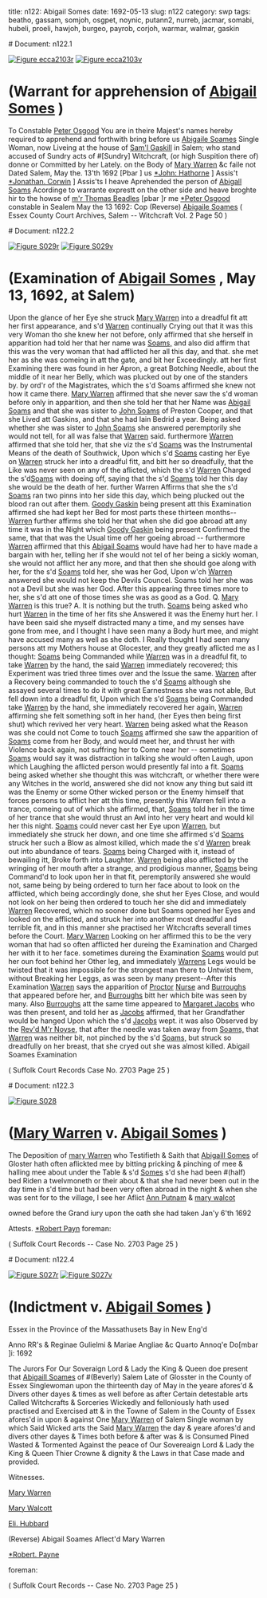 title: n122: Abigail Somes
date: 1692-05-13
slug: n122
category: swp
tags: beatho, gassam, somjoh, osgpet, noynic, putann2, nurreb, jacmar, somabi, hubeli, proeli, hawjoh, burgeo, payrob, corjoh, warmar, walmar, gaskin


<div markdown class="doc" id="n122.1"># Document: n122.1

[![Figure ecca2103r](archives/ecca/thumb/ecca2103r.jpg)](archives/ecca/large/ecca2103r.jpg)
[![Figure ecca2103v](archives/ecca/thumb/ecca2103v.jpg)](archives/ecca/large/ecca2103v.jpg)

# (Warrant for apprehension of [Abigail Somes](/tag/somabi.html) )
To Constable [Peter Osgood](/tag/osgpet.html)
You are in theire Majest's names hereby required to apprehend and forthwith bring before us [Abigaile Soames](/tag/somabi.html) Single Woman, now Liveing at the house of [Sam'l Gaskill](/tag/gassam.html) in Salem; who stand accused of Sundry acts of #[Sundry] Witchcraft, (or high Suspition there of) donne or Committed by her Lately. on the Body of [Mary Warren](/tag/warmar.html) &c faile not
Dated Salem,  May the. 13'th 1692  [Pbar ] us [*John: Hathorne](/tag/hawjoh.html) ] Assis't [*Jonathan. Corwin](/tag/corjoh.html) ] Assis'ts I heave Aprehended the person of [Abigall Soams](/tag/somabi.html) Acordinge to warrante exprestt on the other side and heave broghte hir to the howse of [m'r Thomas Beadles](/tag/beatho.html) [pbar ]r me [*Peter Osgood](/tag/osgpet.html) constable in Sealem May the 13 1692: Cop (Reverse) [Abigaile Soames](/tag/somabi.html) ( Essex County Court Archives, Salem -- Witchcraft Vol. 2 Page 50 )</div><div markdown class="doc" id="n122.2"># Document: n122.2

[![Figure S029r](archives/Suffolk/small/S029A.jpg)](archives/Suffolk/large/S029A.jpg)
[![Figure S029v](archives/Suffolk/small/S029B.jpg)](archives/Suffolk/large/S029B.jpg)

# (Examination of [Abigail Somes](/tag/somabi.html) , May 13, 1692, at Salem)

Upon the glance of her Eye she struck [Mary Warren](/tag/warmar.html) into a dreadful fit att her first appearance, and s'd [Warren](/tag/warmar.html) continually Crying out that it was this very Woman tho she knew her not before, only affirmed that she herself in apparition had told her that her name was [Soams,](/tag/somabi.html)  and also did affirm that this was the very woman that had afflicted her all this day, and that. she met her as she was comeing in att the gate, and bit her Exceedingly. att her first Examining there was found in her Apron, a great Botching Needle, about the middle of it near her Belly, which was plucked out by one of the standers by. by ord'r of the Magistrates, which the s'd Soams affirmed she knew not how it came there. [Mary Warren](/tag/warmar.html) affirmed that she never saw the s'd woman before only in apparition, and then she told her that her Name was [Abigail Soams](/tag/somabi.html) and that she was sister to [John Soams](/tag/somjoh.html) of Preston Cooper, and that she Lived att Gaskins, and that she had lain Bedrid a year. Being asked whether she was sister to [John Soams](/tag/somjoh.html) she answered peremptorily she would not tell, for all was false that [Warren](/tag/warmar.html) said. furthermore [Warren](/tag/warmar.html) affirmed that she told her, that she viz the s'd [Soams](/tag/somabi.html) was the Instrumental Means of the death of Southwick, Upon which s'd [Soams](/tag/somabi.html) casting her Eye on [Warren](/tag/warmar.html) struck her into a dreadful fitt, and bitt her so dreadfully, that the Like was never seen on any of the aflicted, which the s'd [Warren](/tag/warmar.html) Charged the s'd[Soams](/tag/somabi.html) with doeing off, saying that the s'd [Soams](/tag/somabi.html) told her this day she would be the death of her. further Warren Affirms  that she the s'd [Soams](/tag/somabi.html) ran two pinns into her side this day, which being plucked out the blood ran out after them. [Goody Gaskin](/tag/gaskin.html) being present att this Examination affirmed she had kept her Bed for most parts these thirteen months--[Warren](/tag/warmar.html) further affirms she told her that when she did goe abroad att any time it was in the Night which [Goody Gaskin](/tag/gaskin.html) being present Confirmed the same, that that was the Usual time off her goeing abroad -- furthermore [Warren](/tag/warmar.html) affirmed that this [Abigail Soams](/tag/somabi.html) would have had her to have made a bargain with her, telling her if she would not tel of her being a sickly woman, she would not afflict her any more, and that then she should goe along with her, for the s'd [Soams](/tag/somabi.html) told her, she was her God, Upon w'ch [Warren](/tag/warmar.html) answered she would not keep the Devils Councel. Soams told her she was not a Devil but she was her God. After this appearing three times more to her, she s'd att one of those times she was as good as a God. Q. [Mary Warren](/tag/warmar.html) is this true? A. It is nothing but the truth. [Soams](/tag/somabi.html) being asked who hurt [Warren](/tag/warmar.html) in the time of her fits she Answered it was the Enemy hurt her. I have been said she myself distracted many a time, and my senses have gone from mee, and I thought I have seen many a Body hurt mee, and might have accused many as well as she doth. I Really thought I had seen many persons att my Mothers house at Glocester, and they greatly aflicted me as I thought: [Soams](/tag/somabi.html) being Commanded while [Warren](/tag/warmar.html) was in a dreadful fit, to take [Warren](/tag/warmar.html) by the hand, the said [Warren](/tag/warmar.html) immediately recovered;  this Experiment was tried three times over and the Issue the same. [Warren](/tag/warmar.html) after a Recovery being commanded to touch the s'd [Soams](/tag/somabi.html) although she assayed several times to do it with great Earnestness she was not able, But fell down into a dreadful fit, Upon which the s'd [Soams](/tag/somabi.html) being Commanded take [Warren](/tag/warmar.html) by the hand, she immediately recovered her again, [Warren](/tag/warmar.html) affirming she felt something soft in her hand, (her Eyes then being first shut) which revived her very heart. [Warren](/tag/warmar.html) being asked what the Reason was she could not Come to touch [Soams](/tag/somabi.html) affirmed she saw the apparition of [Soams](/tag/somabi.html) come from her Body, and would meet her, and thrust her with Violence back again, not suffring her to Come near her -- sometimes [Soams](/tag/somabi.html) would say it was distraction in talking she would often Laugh, upon which Laughing the aflicted person would presently fal into a fit. [Soams](/tag/somabi.html) being asked whether she thought this was witchcraft, or whether there were any Witches in the world, answered she did not know any thing but said itt was the Enemy or some Other wicked person or the Enemy himself that forces persons to afflict her att this time, presently this Warren fell into a trance, comeing out of which she affirmed, that, [Soams](/tag/somabi.html) told her in the time of her trance that she would thrust an Awl into her very heart and would kil her this night. [Soams](/tag/somabi.html) could never cast her Eye upon [Warren](/tag/warmar.html), but immediately she struck her down, and one time she affirmed s'd [Soams](/tag/somabi.html) struck her such a Blow as almost killed, which made the s'd [Warren](/tag/warmar.html) break out into abundance of tears. [Soams](/tag/somabi.html) being Charged with it, instead of bewailing itt, Broke forth into Laughter. [Warren](/tag/warmar.html) being also afflicted by the wringing of her mouth after a strange, and prodigious manner, [Soams](/tag/somabi.html) being Command'd to look upon her in that fit, peremptorily answered she would not, same being by being ordered to turn her face about to look on the afflicted, which being accordingly done, she shut her Eyes Close, and would not look on her being then ordered to touch her she did and immediately [Warren](/tag/warmar.html) Recovered, which no sooner done but Soams opened her Eyes and looked on the afflicted, and struck her into another most dreadful and terrible fit, and in this manner she practised her Witchcrafts severall times before the Court. [Mary Warren](/tag/warmar.html) Looking on her affirmed this to be the very woman that had so often afflicted her dureing the Examination and Charged her with it to her face. sometimes dureing the Examination [Soams](/tag/somabi.html) would put her oun foot behind her Other leg, and immediately [Warrens](/tag/warmar.html) Legs would be twisted that it was impossible for the strongest man there to Untwist them, without Breaking her Leggs,  as was seen by many present--After this Examination [Warren](/tag/warmar.html) says the apparition of [Proctor](/tag/proeli.html) [Nurse](/tag/nurreb.html) and [Burroughs](/tag/burgeo.html) that appeared before her, and [Burroughs](/tag/burgeo.html) bitt her which bite was seen by many. Also [Burroughs](/tag/burgeo.html) att the same time appeared to [Margaret Jacobs](/tag/jacmar.html) who was then present, and told her as [Jacobs](/tag/jacmar.html) affirmed, that her Grandfather would be hanged Upon which the s'd [Jacobs](/tag/jacmar.html) wept. it was also Observed by the [Rev'd M'r Noyse](/tag/noynic.html), that after the needle was taken away from [Soams,](/tag/somabi.html) that [Warren](/tag/warmar.html) was neither bit, not pinched by the s'd [Soams,](/tag/somabi.html) but struck so dreadfully on her breast, that she cryed out she was almost killed. Abigail Soames Examination

( Suffolk Court Records Case No. 2703 Page 25 )
</div><div markdown class="doc" id="n122.3"># Document: n122.3

[![Figure S028](archives/Suffolk/small/S028.jpg)](archives/Suffolk/large/S028.jpg)

# ([Mary Warren](/tag/warmar.html) v. [Abigail Somes](/tag/somabi.html) )

The Deposition of [mary Warren](/tag/warmar.html) who Testifieth & Saith that [Abigaill Somes](/tag/somabi.html) of Gloster hath often aflickted mee by bitting pricking & pinching of mee & halling mee about under the Table & s'd [Somes](/tag/somabi.html) s'd she had been #(half) bed Riden a twelvmoneth or their about & that she had never been out in the day time in s'd time but had been very often abroad in the night & when she was sent for to the village, I see her Aflict [Ann Putnam](/tag/putann2.html) & [mary walcot](/tag/walmar.html)

owned before the Grand iury upon the oath she had taken Jan'y 6'th 1692

Attests. [*Robert Payn](/tag/payrob.html) foreman:

( Suffolk Court Records -- Case No. 2703 Page 25 )
</div><div markdown class="doc" id="n122.4"># Document: n122.4

[![Figure S027r](archives/Suffolk/small/S027A.jpg)](archives/Suffolk/large/S027A.jpg)
[![Figure S027v](archives/Suffolk/small/S027B.jpg)](archives/Suffolk/large/S027B.jpg)

# (Indictment v. [Abigail Somes](/tag/somabi.html) )

Essex in the Province of the Massathusets Bay in New Eng'd

Anno RR's & Reginae Gulielmi & Mariae Angliae &c Quarto Annoq'e Do[mbar ]i: 1692 

 

The Jurors For Our Soveraign Lord & Lady the King & Queen doe present that [Abigaill Soames](/tag/somabi.html) of #(Beverly) Salem Late of Glosster in the County of Essex Singlewoman upon the thirteenth day of May in the yeare afores'd & Divers other dayes & times as well before as after Certain detestable arts Called Witchcrafts & Sorceries Wickedly and felloniously hath used practised and Exercised att & in the Towne of Salem in the County of Essex afores'd in upon & against One [Mary Warren](/tag/warmar.html) of Salem Single woman by which Said Wicked arts the Said [Mary Warren](/tag/warmar.html) the day & yeare afores'd and divers other dayes & Times both before & after was & is Consumed Pined Wasted & Tormented Against the peace of Our Sovereaign Lord & Lady the King & Queen Thier Crowne & dignity & the Laws in that Case made and provided.

Witnesses. 

[Mary Warren](/tag/warmar.html)

[Mary Walcott](/tag/walmar.html)

[Eli. Hubbard](/tag/hubeli.html)

(Reverse) Abigail Soames Aflect'd Mary Warren 

[*Robert. Payne](/tag/payrob.html)

foreman: 

( Suffolk Court Records -- Case No. 2703 Page 25 )
</div>